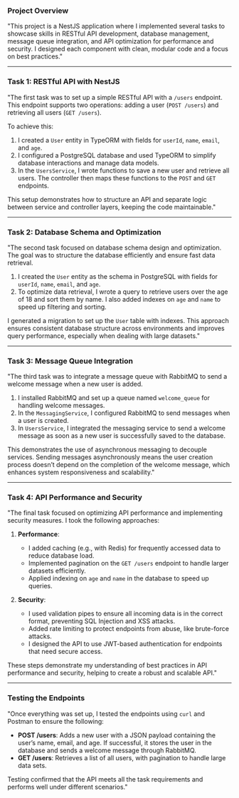 ### Project Overview

"This project is a NestJS application where I implemented several tasks to showcase skills in RESTful API development, database management, message queue integration, and API optimization for performance and security. I designed each component with clean, modular code and a focus on best practices."

---

### Task 1: RESTful API with NestJS

"The first task was to set up a simple RESTful API with a `/users` endpoint. This endpoint supports two operations: adding a user (`POST /users`) and retrieving all users (`GET /users`). 

To achieve this:
1. I created a `User` entity in TypeORM with fields for `userId`, `name`, `email`, and `age`.
2. I configured a PostgreSQL database and used TypeORM to simplify database interactions and manage data models.
3. In the `UsersService`, I wrote functions to save a new user and retrieve all users. The controller then maps these functions to the `POST` and `GET` endpoints.

This setup demonstrates how to structure an API and separate logic between service and controller layers, keeping the code maintainable."

---

### Task 2: Database Schema and Optimization

"The second task focused on database schema design and optimization. The goal was to structure the database efficiently and ensure fast data retrieval.

1. I created the `User` entity as the schema in PostgreSQL with fields for `userId`, `name`, `email`, and `age`.
2. To optimize data retrieval, I wrote a query to retrieve users over the age of 18 and sort them by name. I also added indexes on `age` and `name` to speed up filtering and sorting.

I generated a migration to set up the `User` table with indexes. This approach ensures consistent database structure across environments and improves query performance, especially when dealing with large datasets."

---

### Task 3: Message Queue Integration

"The third task was to integrate a message queue with RabbitMQ to send a welcome message when a new user is added.

1. I installed RabbitMQ and set up a queue named `welcome_queue` for handling welcome messages.
2. In the `MessagingService`, I configured RabbitMQ to send messages when a user is created.
3. In `UsersService`, I integrated the messaging service to send a welcome message as soon as a new user is successfully saved to the database.

This demonstrates the use of asynchronous messaging to decouple services. Sending messages asynchronously means the user creation process doesn’t depend on the completion of the welcome message, which enhances system responsiveness and scalability."

---

### Task 4: API Performance and Security

"The final task focused on optimizing API performance and implementing security measures. I took the following approaches:

1. **Performance**:
   - I added caching (e.g., with Redis) for frequently accessed data to reduce database load.
   - Implemented pagination on the `GET /users` endpoint to handle larger datasets efficiently.
   - Applied indexing on `age` and `name` in the database to speed up queries.

2. **Security**:
   - I used validation pipes to ensure all incoming data is in the correct format, preventing SQL Injection and XSS attacks.
   - Added rate limiting to protect endpoints from abuse, like brute-force attacks.
   - I designed the API to use JWT-based authentication for endpoints that need secure access.

These steps demonstrate my understanding of best practices in API performance and security, helping to create a robust and scalable API."

---

### Testing the Endpoints

"Once everything was set up, I tested the endpoints using `curl` and Postman to ensure the following:

- **POST /users**: Adds a new user with a JSON payload containing the user’s name, email, and age. If successful, it stores the user in the database and sends a welcome message through RabbitMQ.
- **GET /users**: Retrieves a list of all users, with pagination to handle large data sets.

Testing confirmed that the API meets all the task requirements and performs well under different scenarios."
